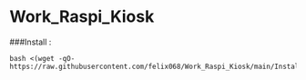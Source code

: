 # Work_Raspi_Kiosk

###Install :
```
bash <(wget -qO- https://raw.githubusercontent.com/felix068/Work_Raspi_Kiosk/main/Install.sh)
```
